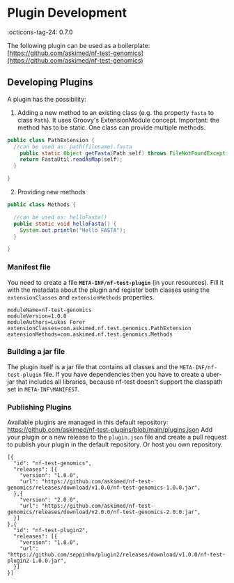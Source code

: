 # Plugin Development

:octicons-tag-24: 0.7.0

The following plugin can be used as a boilerplate: [https://github.com/askimed/nf-test-genomics](https://github.com/askimed/nf-test-genomics)

## Developing Plugins

A plugin has the possibility:

1. Adding a new method to an existing class (e.g. the property `fasta` to class `Path`). It uses Groovy's ExtensionModule concept. Important: the method has to be static. One class can provide multiple methods.

```java
public class PathExtension {
  //can be used as: path(filename).fasta
    public static Object getFasta(Path self) throws FileNotFoundException, IOException {
    return FastaUtil.readAsMap(self);
  }

}
```

2. Providing new methods

```java
public class Methods {

  //can be used as: helloFasta()
  public static void helloFasta() {
    System.out.println("Hello FASTA");
  }

}
```

### Manifest file

You need to create a file **`META-INF/nf-test-plugin`** (in your resources). Fill it with the metadata about the plugin and register both classes using the `extensionClasses` and `extensionMethods` properties.
```
moduleName=nf-test-genomics
moduleVersion=1.0.0
moduleAuthors=Lukas Forer
extensionClasses=com.askimed.nf.test.genomics.PathExtension
extensionMethods=com.askimed.nf.test.genomics.Methods
```

### Building a jar file

The plugin itself is a jar file that contains all classes and the `META-INF/nf-test-plugin` file. If you have dependencies then you have to create a uber-jar that includes all libraries, because nf-test doesn't support the classpath set in `META-INF\MANIFEST`.


### Publishing Plugins

Available plugins are managed in this default repository: https://github.com/askimed/nf-test-plugins/blob/main/plugins.json
Add your plugin or a new release to the `plugin.json` file and create a pull request to publish your plugin in the default repository. Or host you own repository.
```
[{
  "id": "nf-test-genomics",
  "releases": [{
    "version": "1.0.0",
    "url": "https://github.com/askimed/nf-test-genomics/releases/download/v1.0.0/nf-test-genomics-1.0.0.jar",
  },{
    "version": "2.0.0",
    "url": "https://github.com/askimed/nf-test-genomics/releases/download/v2.0.0/nf-test-genomics-2.0.0.jar",
  }]
},{
  "id": "nf-test-plugin2",
  "releases": [{
    "version": "1.0.0",
    "url": "https://github.com/seppinho/plugin2/releases/download/v1.0.0/nf-test-plugin2-1.0.0.jar",
  }]
}]
```
